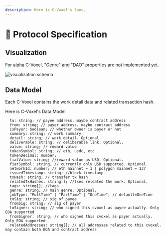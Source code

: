 ```yaml
---
description: Here is C-Voxel's Spec.
---
```


# 📖 Protocol Specification

## Visualization

For alpha C-Voxel, "Genre" and "DAO" properties are not implemented yet.

![visualization schema](../.gitbook/assets/cvoxel\_logic.png)

## Data Model

Each C-Voxel contains the work detail data and related transaction hash.

Here is C-Voxel's Data Model&#x20;

```
  to: string; // payee address. maybe contract address
  from: string; // payer address. maybe contract address
  isPayer: boolean; // whether owner is payer or not
  summary: string; // work summary
  detail: string; // work detail. Optional.
  deliverable: string; // deliberable link. Optional.
  value: string; // reward value
  tokenSymbol: string; // eth, usdc, etc
  tokenDecimal: number;
  fiatValue: string; //reward value as USD. Optional.
  fiatSymbol: string; // currently only USD supported. Optional.
  networkId: number; // eth mainnet = 1 | polygon mainnet = 137
  issuedTimestamp: string; //block timestamp
  txHash: string; // transfer tx hash
  relatedTxHashes: string[]; //txes releated the work. Optional.
  tags: string[]; //tags
  genre: string; // main genre. Optional.
  jobType: "FullTime" | "PartTime" | "OneTime"; // default=OneTime
  toSig: string; // sig of payee
  fromSig: string; // sig of payer
  toSigner: string; // who signed this cvoxel as payee actually. Only EOA supported
  fromSigner: string; // who signed this cvoxel as payer actually. Only EOA supported
  relatedAddresses: string[]; // all addresses related to this cvoxel. may contain both EOA and contract address
```
